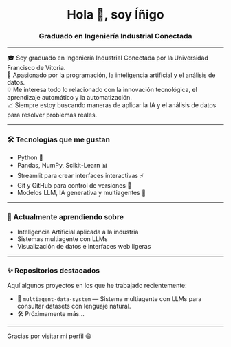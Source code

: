 <h1 align="center">Hola 👋, soy Íñigo</h1>
<h3 align="center">Graduado en Ingeniería Industrial Conectada</h3>

---

🎓 Soy graduado en Ingeniería Industrial Conectada por la Universidad Francisco de Vitoria.  
🧠 Apasionado por la programación, la inteligencia artificial y el análisis de datos.  
💡 Me interesa todo lo relacionado con la innovación tecnológica, el aprendizaje automático y la automatización.  
📈 Siempre estoy buscando maneras de aplicar la IA y el análisis de datos para resolver problemas reales.  

---

### 🛠️ Tecnologías que me gustan

- Python 🐍
- Pandas, NumPy, Scikit-Learn 📊
- Streamlit para crear interfaces interactivas ⚡
- Git y GitHub para control de versiones 🔧
- Modelos LLM, IA generativa y multiagentes 🤖

---

### 🌱 Actualmente aprendiendo sobre

- Inteligencia Artificial aplicada a la industria
- Sistemas multiagente con LLMs
- Visualización de datos e interfaces web ligeras

---


### ✨ Repositorios destacados

Aquí algunos proyectos en los que he trabajado recientemente:

- 🔬 `multiagent-data-system` — Sistema multiagente con LLMs para consultar datasets con lenguaje natural.
- 🛠️ Próximamente más...

---

Gracias por visitar mi perfil 😄 
